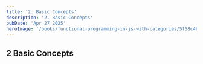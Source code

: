 ```yaml
---
title: '2. Basic Concepts'
description: '2. Basic Concepts'
pubDate: 'Apr 27 2025'
heroImage: '/books/functional-programming-in-js-with-categories/5f58c4b0-71d0-4983-87e0-8d30dbdf9e5e.jpg'
---
```

## 2 Basic Concepts
